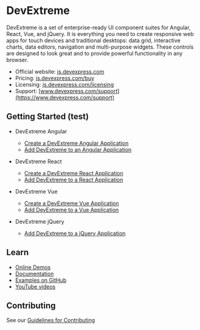 # DevExtreme

DevExtreme is a set of enterprise-ready UI component suites for Angular, React, Vue, and jQuery. It is everything you need to create responsive web apps for touch devices and traditional desktops: data grid, interactive charts, data editors, navigation and multi-purpose widgets. These controls are designed to look great and to provide powerful functionality in any browser.

- Official website: [js.devexpress.com](https://js.devexpress.com)
- Pricing: [js.devexpress.com/buy](https://js.devexpress.com/Buy)
- Licensing: [js.devexpress.com/licensing](https://js.devexpress.com/Licensing)
- Support: [www.devexpress.com/support](https://www.devexpress.com/support)


## Getting Started (test)

- DevExtreme Angular
    - [Create a DevExtreme Angular Application](https://js.devexpress.com/Documentation/Guide/Angular_Components/Getting_Started/Create_a_DevExtreme_Application/)
    - [Add DevExtreme to an Angular Application](https://js.devexpress.com/Documentation/Guide/Angular_Components/Getting_Started/Add_DevExtreme_to_an_Angular_CLI_Application/)

- DevExtreme React
    - [Create a DevExtreme React Application](https://js.devexpress.com/Documentation/Guide/React_Components/Create_a_DevExtreme_Application/)
    - [Add DevExtreme to a React Application](https://js.devexpress.com/Documentation/Guide/React_Components/Add_DevExtreme_to_a_React_Application/)

- DevExtreme Vue
    - [Create a DevExtreme Vue Application](https://js.devexpress.com/Documentation/Guide/Vue_Components/Create_a_DevExtreme_Application/)
    - [Add DevExtreme to a Vue Application](https://js.devexpress.com/Documentation/Guide/Vue_Components/Add_DevExtreme_to_a_Vue_Application/)

- DevExtreme jQuery
    - [Add DevExtreme to a jQuery Application](https://js.devexpress.com/Documentation/Guide/jQuery_Components/Add_DevExtreme_to_a_jQuery_Application/)

## Learn

- [Online Demos](https://js.devexpress.com/Demos/)
- [Documentation](https://js.devexpress.com/Documentation)
- [Examples on GitHub](https://github.com/DevExpress/DevExtreme-examples)
- [YouTube videos](https://www.youtube.com/user/DeveloperExpress/)


## Contributing

See our [Guidelines for Contributing](CONTRIBUTING.md)
